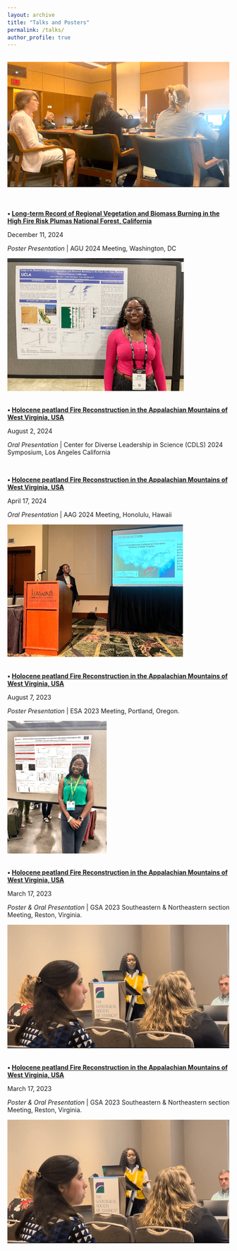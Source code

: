 ```yaml
---
layout: archive
title: "Talks and Posters"
permalink: /talks/
author_profile: true
---
```

<br>
<div><img src="/images/joan-speaking.png" alt="Joan speaking" style="width: 100%; max-height: 300px; object-fit: cover;"></div>

<div class="list__item">
  <br>
<br>
  <article class="archive__item" itemscope="" itemtype="http://schema.org/CreativeWork">
  <p class="archive__item-title" itemprop="headline" style="font-weight: 700;">• 
    <a href="https://agu.confex.com/agu/agu24/meetingapp.cgi/Paper/1573428" rel="permalink" target="_blank">
    Long-term Record of Regional Vegetation and Biomass Burning in the High Fire Risk Plumas National Forest, California
    </a>
  </p>
  <p class="page__meta" stye="font-size: 0.75em; color: ##9ba1a6;"><i class="fas fa-calendar-alt" aria-hidden="true"></i>  December 11, 2024</p>
  <p class="archive__item-excerpt" itemprop="description"><i>Poster Presentation</i> | AGU 2024 Meeting, Washington, DC</p>
    <div><img src="/images/joan-washington.png" alt="Joan in Washington DC" style="max-height: 300px; width: auto; object-fit: cover;"></div>
  </article>
</div>



<div class="list__item">
  <br>
  <article class="archive__item" itemscope="" itemtype="http://schema.org/CreativeWork">
  <p class="archive__item-title" itemprop="headline" style="font-weight: 700;">• 
    <a href="https://www.sustain.ucla.edu/event/summer-2024-cdls-research-and-outreach-symposium/" rel="permalink" target="_blank">
    Holocene peatland Fire Reconstruction in the Appalachian Mountains of West Virginia, USA
    </a>
  </p>
  <p class="page__meta" stye="font-size: 0.75em; color: ##9ba1a6;"><i class="fas fa-calendar-alt" aria-hidden="true"></i>  August 2, 2024</p>
  <p class="archive__item-excerpt" itemprop="description"><i>Oral Presentation</i> | Center for Diverse Leadership in Science (CDLS) 2024 Symposium, Los Angeles California
</p>
  </article>
</div>




<div class="list__item">
  <br>
  <article class="archive__item" itemscope="" itemtype="http://schema.org/CreativeWork">
  <p class="archive__item-title" itemprop="headline" style="font-weight: 700;">• 
    <a href="https://agu.confex.com/agu/agu24/meetingapp.cgi/Paper/1573428" rel="permalink" target="_blank">
    Holocene peatland Fire Reconstruction in the Appalachian Mountains of West Virginia, USA
    </a>
  </p>
  <p class="page__meta" stye="font-size: 0.75em; color: ##9ba1a6;"><i class="fas fa-calendar-alt" aria-hidden="true"></i>  April 17, 2024</p>
  <p class="archive__item-excerpt" itemprop="description"><i>Oral Presentation</i> | AAG 2024 Meeting, Honolulu, Hawaii</p>
    <div><img src="/images/joan-hawaii.png" alt="Joan in Hawaii" style="max-height: 300px; width: auto; object-fit: cover;"></div>
  </article>
</div>



<div class="list__item">
  <br>
  <article class="archive__item" itemscope="" itemtype="http://schema.org/CreativeWork">
  <p class="archive__item-title" itemprop="headline" style="font-weight: 700;">• 
    <a href="https://agu.confex.com/agu/agu24/meetingapp.cgi/Paper/1573428" rel="permalink" target="_blank">
    Holocene peatland Fire Reconstruction in the Appalachian Mountains of West Virginia, USA
    </a>
  </p>
  <p class="page__meta" stye="font-size: 0.75em; color: ##9ba1a6;"><i class="fas fa-calendar-alt" aria-hidden="true"></i>  August 7, 2023</p>
  <p class="archive__item-excerpt" itemprop="description"><i>Poster Presentation</i> | ESA 2023 Meeting, Portland, Oregon.</p>
    <div><img src="/images/joan-oregon.png" alt="Joan in Oregon" style="max-height: 300px; width: auto; object-fit: cover;"></div>
  </article>
</div>



<div class="list__item">
  <br>
  <article class="archive__item" itemscope="" itemtype="http://schema.org/CreativeWork">
  <p class="archive__item-title" itemprop="headline" style="font-weight: 700;">• 
    <a href="https://agu.confex.com/agu/agu24/meetingapp.cgi/Paper/1573428" rel="permalink" target="_blank">
    Holocene peatland Fire Reconstruction in the Appalachian Mountains of West Virginia, USA
    </a>
  </p>
  <p class="page__meta" stye="font-size: 0.75em; color: ##9ba1a6;"><i class="fas fa-calendar-alt" aria-hidden="true"></i>  March 17, 2023</p>
  <p class="archive__item-excerpt" itemprop="description"><i>Poster & Oral Presentation</i> | GSA 2023 Southeastern & Northeastern section Meeting, Reston, Virginia.</p>
    <div><img src="/images/joan-virginia.png" alt="Joan in Virginia" style="max-height: 300px; width: auto; object-fit: cover;"></div>
  </article>
</div>




<div class="list__item">
  <br>
  <article class="archive__item" itemscope="" itemtype="http://schema.org/CreativeWork">
  <p class="archive__item-title" itemprop="headline" style="font-weight: 700;">• 
    <a href="https://agu.confex.com/agu/agu24/meetingapp.cgi/Paper/1573428" rel="permalink" target="_blank">
    Holocene peatland Fire Reconstruction in the Appalachian Mountains of West Virginia, USA
    </a>
  </p>
  <p class="page__meta" stye="font-size: 0.75em; color: ##9ba1a6;"><i class="fas fa-calendar-alt" aria-hidden="true"></i>  March 17, 2023</p>
  <p class="archive__item-excerpt" itemprop="description"><i>Poster & Oral Presentation</i> | GSA 2023 Southeastern & Northeastern section Meeting, Reston, Virginia.</p>
    <div><img src="/images/joan-virginia.png" alt="Joan in Virginia" style="max-height: 300px; width: auto; object-fit: cover;"></div>
  </article>
</div>



